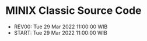 # MINIX Classic Source Code

* REV00: Tue 29 Mar 2022 11:00:00 WIB
* START: Tue 29 Mar 2022 11:00:00 WIB

